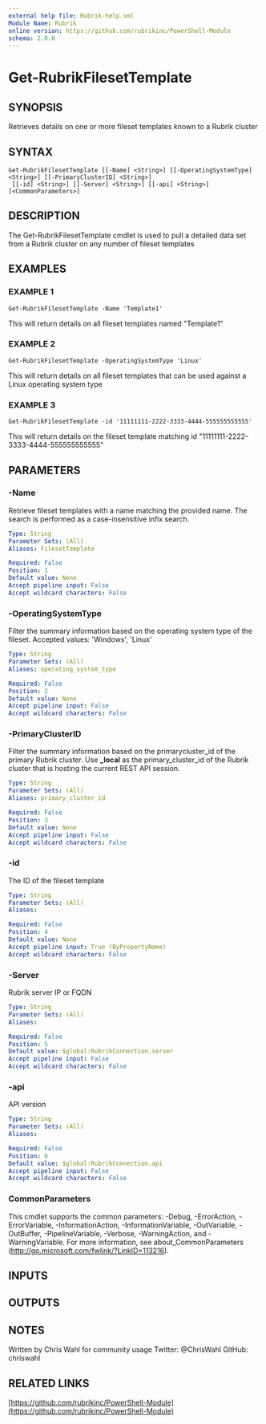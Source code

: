 ```yaml
---
external help file: Rubrik-help.xml
Module Name: Rubrik
online version: https://github.com/rubrikinc/PowerShell-Module
schema: 2.0.0
---
```


# Get-RubrikFilesetTemplate

## SYNOPSIS
Retrieves details on one or more fileset templates known to a Rubrik cluster

## SYNTAX

```
Get-RubrikFilesetTemplate [[-Name] <String>] [[-OperatingSystemType] <String>] [[-PrimaryClusterID] <String>]
 [[-id] <String>] [[-Server] <String>] [[-api] <String>] [<CommonParameters>]
```

## DESCRIPTION
The Get-RubrikFilesetTemplate cmdlet is used to pull a detailed data set from a Rubrik cluster on any number of fileset templates

## EXAMPLES

### EXAMPLE 1
```
Get-RubrikFilesetTemplate -Name 'Template1'
```

This will return details on all fileset templates named "Template1"

### EXAMPLE 2
```
Get-RubrikFilesetTemplate -OperatingSystemType 'Linux'
```

This will return details on all fileset templates that can be used against a Linux operating system type

### EXAMPLE 3
```
Get-RubrikFilesetTemplate -id '11111111-2222-3333-4444-555555555555'
```

This will return details on the fileset template matching id "11111111-2222-3333-4444-555555555555"

## PARAMETERS

### -Name
Retrieve fileset templates with a name matching the provided name.
The search is performed as a case-insensitive infix search.

```yaml
Type: String
Parameter Sets: (All)
Aliases: FilesetTemplate

Required: False
Position: 1
Default value: None
Accept pipeline input: False
Accept wildcard characters: False
```

### -OperatingSystemType
Filter the summary information based on the operating system type of the fileset.
Accepted values: 'Windows', 'Linux'

```yaml
Type: String
Parameter Sets: (All)
Aliases: operating_system_type

Required: False
Position: 2
Default value: None
Accept pipeline input: False
Accept wildcard characters: False
```

### -PrimaryClusterID
Filter the summary information based on the primarycluster_id of the primary Rubrik cluster.
Use **_local** as the primary_cluster_id of the Rubrik cluster that is hosting the current REST API session.

```yaml
Type: String
Parameter Sets: (All)
Aliases: primary_cluster_id

Required: False
Position: 3
Default value: None
Accept pipeline input: False
Accept wildcard characters: False
```

### -id
The ID of the fileset template

```yaml
Type: String
Parameter Sets: (All)
Aliases:

Required: False
Position: 4
Default value: None
Accept pipeline input: True (ByPropertyName)
Accept wildcard characters: False
```

### -Server
Rubrik server IP or FQDN

```yaml
Type: String
Parameter Sets: (All)
Aliases:

Required: False
Position: 5
Default value: $global:RubrikConnection.server
Accept pipeline input: False
Accept wildcard characters: False
```

### -api
API version

```yaml
Type: String
Parameter Sets: (All)
Aliases:

Required: False
Position: 6
Default value: $global:RubrikConnection.api
Accept pipeline input: False
Accept wildcard characters: False
```

### CommonParameters
This cmdlet supports the common parameters: -Debug, -ErrorAction, -ErrorVariable, -InformationAction, -InformationVariable, -OutVariable, -OutBuffer, -PipelineVariable, -Verbose, -WarningAction, and -WarningVariable.
For more information, see about_CommonParameters (http://go.microsoft.com/fwlink/?LinkID=113216).

## INPUTS

## OUTPUTS

## NOTES
Written by Chris Wahl for community usage
Twitter: @ChrisWahl
GitHub: chriswahl

## RELATED LINKS

[https://github.com/rubrikinc/PowerShell-Module](https://github.com/rubrikinc/PowerShell-Module)

